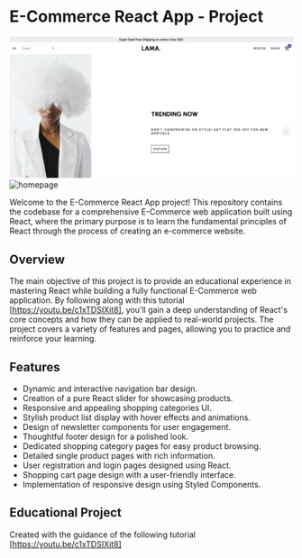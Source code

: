 # E-Commerce React App - Project

![homepage](/src/assets/readme1.png)
![homepage](/src/assets/readme2.png)

Welcome to the E-Commerce React App project! This repository contains the codebase for a comprehensive E-Commerce web application built using React, where the primary purpose is to learn the fundamental principles of React through the process of creating an e-commerce website.

## Overview

The main objective of this project is to provide an educational experience in mastering React while building a fully functional E-Commerce web application. By following along with this tutorial [https://youtu.be/c1xTDSIXit8], you'll gain a deep understanding of React's core concepts and how they can be applied to real-world projects. The project covers a variety of features and pages, allowing you to practice and reinforce your learning.

## Features

- Dynamic and interactive navigation bar design.
- Creation of a pure React slider for showcasing products.
- Responsive and appealing shopping categories UI.
- Stylish product list display with hover effects and animations.
- Design of newsletter components for user engagement.
- Thoughtful footer design for a polished look.
- Dedicated shopping category pages for easy product browsing.
- Detailed single product pages with rich information.
- User registration and login pages designed using React.
- Shopping cart page design with a user-friendly interface.
- Implementation of responsive design using Styled Components.


## Educational Project

Created with the guidance of the following tutorial [https://youtu.be/c1xTDSIXit8]
